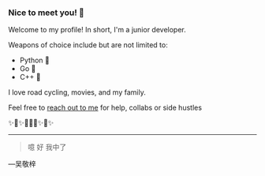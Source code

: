 ### Nice to meet you! 👋

Welcome to my profile! In short, I'm a junior developer.

Weapons of choice include but are not limited to:
- Python 💚
- Go 💙
- C++ 💛


I love road cycling, movies, and my family.

Feel free to [reach out to me](mailto:wongtongjie@gmai.com) for help, collabs or side hustles  

✨🚀✨👨🏻‍🚀✨🖖✨

---

> 噫 好 我中了

—吴敬梓
